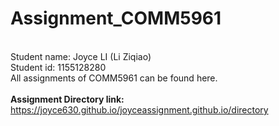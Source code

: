 # Assignment_COMM5961

<br>Student name: Joyce LI (Li Ziqiao)
<br>Student id: 1155128280
<br>All assignments of COMM5961 can be found here.
<br><br><b>Assignment Directory link:</b> <a href="https://joyce630.github.io/joyceassignment.github.io/directory">https://joyce630.github.io/joyceassignment.github.io/directory</a>



